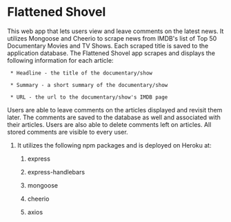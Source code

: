 # Flattened Shovel
This web app that lets users view and leave comments on the latest news. It utilizes Mongoose and Cheerio to scrape news from IMDB's list of Top 50 Documentary Movies and TV Shows. Each scraped title is saved to the application database. The Flattened Shovel app scrapes and displays the following information for each article:

     * Headline - the title of the documentary/show

     * Summary - a short summary of the documentary/show

     * URL - the url to the documentary/show's IMDB page

Users are able to leave comments on the articles displayed and revisit them later. The comments are saved to the database as well and associated with their articles. Users are also able to delete comments left on articles. All stored comments are visible to every user.


1. It utilizes the following npm packages and is deployed on Heroku at: 

   1. express

   2. express-handlebars

   3. mongoose

   4. cheerio

   5. axios
